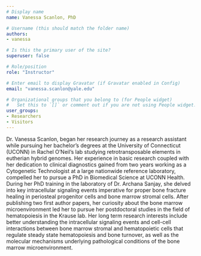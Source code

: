 ```yaml
---
# Display name
name: Vanessa Scanlon, PhD

# Username (this should match the folder name)
authors:
- vanessa

# Is this the primary user of the site?
superuser: false

# Role/position
role: "Instructor"

# Enter email to display Gravatar (if Gravatar enabled in Config)
email: "vanessa.scanlon@yale.edu"

# Organizational groups that you belong to (for People widget)
#   Set this to `[]` or comment out if you are not using People widget.  
user_groups:
- Researchers
- Visitors
---
```


Dr. Vanessa Scanlon, began her research journey as a research assistant while pursuing her bachelor’s degrees at the University of Connecticut (UCONN) in Rachel O’Neil’s lab studying retrotransposable elements in eutherian hybrid genomes. Her experience in basic research coupled with her dedication to clinical diagnostics gained from two years working as a Cytogenetic Technologist at a large nationwide reference laboratory, compelled her to pursue a PhD in Biomedical Science at UCONN Health. During her PhD training in the laboratory of Dr. Archana Sanjay, she delved into key intracellular signaling events imperative for proper bone fracture healing in periosteal progenitor cells and bone marrow stromal cells. After publishing two first author papers, her curiosity about the bone marrow microenvironment led her to pursue her postdoctoral studies in the field of hematopoiesis in the Krause lab. Her long term research interests include better understanding the intracellular signaling events and cell-cell interactions between bone marrow stromal and hematopoietic cells that regulate steady state hematopoiesis and bone turnover, as well as the molecular mechanisms underlying pathological conditions of the bone marrow microenvironment.
